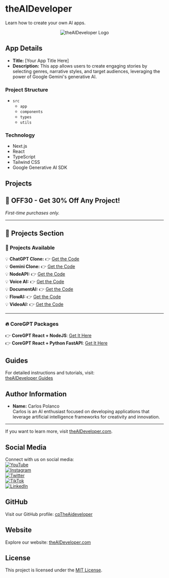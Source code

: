 
# theAIDeveloper

Learn how to create your own AI apps.

<div align="center">
    <img src="https://d3erng0hrrd7m4.cloudfront.net/logo.png" alt="theAIDeveloper Logo" />
</div>

## App Details

- **Title:** [Your App Title Here]
- **Description:** This app allows users to create engaging stories by selecting genres, narrative styles, and target audiences, leveraging the power of Google Gemini's generative AI.

### Project Structure

- `src`
  - `app`
  - `components`
  - `types`
  - `utils`

### Technology

- Next.js
- React
- TypeScript
- Tailwind CSS
- Google Generative AI SDK

## **Projects**

## 🎉 OFF30 - Get **30% Off** Any Project!  
*First-time purchases only.*

---

## 🚀 Projects Section  

### 🌟 Projects Available  

💡 **ChatGPT Clone:** 👉 [Get the Code](https://www.the-aideveloper.com/products/ez94_t)  
💡 **Gemini Clone:** 👉 [Get the Code](https://www.the-aideveloper.com/products/ABktLQ)  
💡 **NodeAPI:** 👉 [Get the Code](https://www.the-aideveloper.com/products/dMVTnM)  
💡 **Voice AI:** 👉 [Get the Code](https://www.the-aideveloper.com/products/G4rfGx)  
💡 **DocumentAI:** 👉 [Get the Code](https://www.the-aideveloper.com/products/7HVdbq)  
💡 **FlowAI:** 👉 [Get the Code](https://www.the-aideveloper.com/products/f6-3Am)  
💡 **VideoAI:** 👉 [Get the Code](https://www.the-aideveloper.com/products/9jiaLF)  

---

### 🔥 CoreGPT Packages  

👉 **CoreGPT React + NodeJS**: [Get It Here](https://checkout.the-aideveloper.com/b/14keVD7vgcDw4mc6pb)  
👉 **CoreGPT React + Python FastAPI**: [Get It Here](https://checkout.the-aideveloper.com/b/dR614N8zkdHA8CseVI)  


## **Guides**

For detailed instructions and tutorials, visit:  
[theAIDeveloper Guides](https://www.the-aideveloper.com/guides)

## Author Information

- **Name:** Carlos Polanco  
  Carlos is an AI enthusiast focused on developing applications that leverage artificial intelligence frameworks for creativity and innovation.

---

If you want to learn more, visit [theAIDeveloper.com](https://www.the-aideveloper.com).

## Social Media

Connect with us on social media:  
[![YouTube](https://img.icons8.com/color/48/000000/youtube-play.png)](https://www.youtube.com/@theaideveloper)  
[![Instagram](https://img.icons8.com/color/48/000000/instagram-new.png)](https://www.instagram.com/cptheaideveloper/)  
[![Twitter](https://img.icons8.com/color/48/000000/twitter.png)](https://x.com/cpaideveloper)  
[![TikTok](https://img.icons8.com/color/48/000000/tiktok.png)](https://www.tiktok.com/@codingnutella)  
[![LinkedIn](https://img.icons8.com/color/48/000000/linkedin.png)](https://www.linkedin.com/company/theaidevelopercp/)

## GitHub

Visit our GitHub profile: [cpTheAideveloper](https://github.com/cpTheAideveloper)

## Website

Explore our website: [theAIDeveloper.com](https://www.the-aideveloper.com)

## License

This project is licensed under the [MIT License](LICENSE).
```

